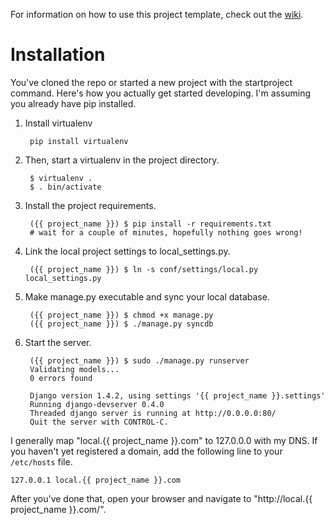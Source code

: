For information on how to use this project template, check out the [wiki](https://github.com/aurorasoftware/django-template/wiki/Django-1.4).

Installation
============

You've cloned the repo or started a new project with the startproject command.
Here's how you actually get started developing. I'm assuming you already have
pip installed.

1. Install virtualenv

        pip install virtualenv

2. Then, start a virtualenv in the project directory.

        $ virtualenv .
        $ . bin/activate

3. Install the project requirements.

        ({{ project_name }}) $ pip install -r requirements.txt
        # wait for a couple of minutes, hopefully nothing goes wrong!

4. Link the local project settings to local_settings.py.

        ({{ project_name }}) $ ln -s conf/settings/local.py local_settings.py

5. Make manage.py executable and sync your local database.

        ({{ project_name }}) $ chmod +x manage.py
        ({{ project_name }}) $ ./manage.py syncdb

6. Start the server.

        ({{ project_name }}) $ sudo ./manage.py runserver
        Validating models...
        0 errors found

        Django version 1.4.2, using settings '{{ project_name }}.settings'
        Running django-devserver 0.4.0
        Threaded django server is running at http://0.0.0.0:80/
        Quit the server with CONTROL-C.

I generally map "local.{{ project_name }}.com" to 127.0.0.0 with my DNS. If you
haven't yet registered a domain, add the following line to your `/etc/hosts`
file.

    127.0.0.1 local.{{ project_name }}.com

After you've done that, open your browser and navigate to "http://local.{{ project_name }}.com/".

